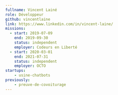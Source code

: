 ```yaml
---
fullname: Vincent Lainé
role: Développeur
github: vincentlaine
link: https://www.linkedin.com/in/vincent-laine/
missions:
  - start: 2019-07-09
    end: 2019-09-30
    status: independent
    employer: Codeurs en Liberté
  - start: 2020-03-01
    end: 2021-07-31
    status: independent
    employer: OCTO
startups:
    - usine-chatbots
previously:
    - preuve-de-covoiturage
---
```

